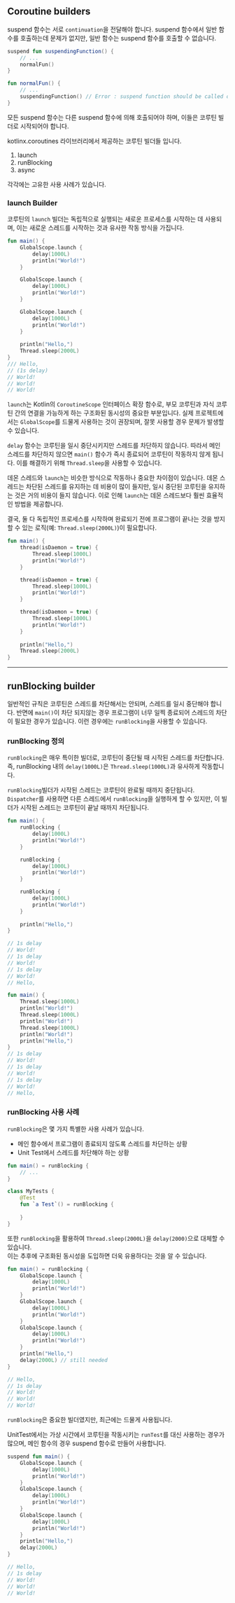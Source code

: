 ## Coroutine builders

suspend 함수는 서로 `continuation`을 전달해야 합니다. 
suspend 함수에서 일반 함수를 호출하는데 문제가 없지만, 일반 함수는 suspend 함수를 호출할 수 없습니다.

```kotlin
suspend fun suspendingFunction() {
    // ...
    normalFun()
}

fun normalFun() {
    // ...
    suspendingFunction() // Error : suspend function should be called only from a coroutine or another suspend function
}
```

모든 suspend 함수는 다른 suspend 함수에 의해 호출되어야 하며, 이들은 코루틴 빌더로 시작되어야 합니다.

kotlinx.coroutines 라이브러리에서 제공하는 코루틴 빌더들 입니다.
1. launch
2. runBlocking
3. async

각각에는 고유한 사용 사례가 있습니다.


### launch Builder

코루틴의 `launch` 빌더는 독립적으로 실행되는 새로운 프로세스를 시작하는 데 사용되며, 이는 새로운 스레드를 시작하는 것과 유사한 작동 방식을 가집니다.

```kotlin
fun main() {
    GlobalScope.launch {
        delay(1000L)
        println("World!")
    }

    GlobalScope.launch {
        delay(1000L)
        println("World!")
    }

    GlobalScope.launch {
        delay(1000L)
        println("World!")
    }
    
    println("Hello,")
    Thread.sleep(2000L)
}
/// Hello,
// (1s delay)
// World!
// World!
// World!
```

`launch`는 Kotlin의 `CoroutineScope` 인터페이스 확장 함수로, 부모 코루틴과 자식 코루틴 간의 연결을 가능하게 하는 구조화된 동시성의 중요한 부분입니다. 
실제 프로젝트에서는 `GlobalScope`를 드물게 사용하는 것이 권장되며, 잘못 사용할 경우 문제가 발생할 수 있습니다.

`delay` 함수는 코루틴을 일시 중단시키지만 스레드를 차단하지 않습니다. 
따라서 메인 스레드를 차단하지 않으면 `main()` 함수가 즉시 종료되어 코루틴이 작동하지 않게 됩니다. 
이를 해결하기 위해 `Thread.sleep`을 사용할 수 있습니다.

데몬 스레드와 `launch`는 비슷한 방식으로 작동하나 중요한 차이점이 있습니다. 
데몬 스레드는 차단된 스레드를 유지하는 데 비용이 많이 들지만, 일시 중단된 코루틴을 유지하는 것은 거의 비용이 들지 않습니다.
이로 인해 `launch`는 데몬 스레드보다 훨씬 효율적인 방법을 제공합니다.

결국, 둘 다 독립적인 프로세스를 시작하며 완료되기 전에 프로그램이 끝나는 것을 방지할 수 있는 로직(예: `Thread.sleep(2000L)`)이 필요합니다. 

```kotlin
fun main() {
    thread(isDaemon = true) {
        Thread.sleep(1000L)
        println("World!")
    }

    thread(isDaemon = true) {
        Thread.sleep(1000L)
        println("World!")
    }

    thread(isDaemon = true) {
        Thread.sleep(1000L)
        println("World!")
    }
    
    println("Hello,")
    Thread.sleep(2000L)
}
```

---

## runBlocking builder

일반적인 규칙은 코루틴은 스레드를 차단해서는 안되며, 스레드를 일시 중단해야 합니다.
반면에 `main()`이 차단 되지않는 경우 프로그램이 너무 일찍 종료되어 스레드의 차단이 필요한 경우가 있습니다.
이런 경우에는 `runBlocking`을 사용할 수 있습니다.

### runBlocking 정의

`runBlocking`은 매우 특이한 빌더로, 코루틴이 중단될 때 시작된 스레드를 차단합니다.
즉, runBlocking 내의 `delay(1000L)`은 `Thread.sleep(1000L)`과 유사하게 작동합니다.

`runBlocking`빌더가 시작된 스레드는 코루틴이 완료될 때까지 중단됩니다.   
`Dispatcher`를 사용하면 다른 스레드에서 `runBlocking`을 실행하게 할 수 있지만, 이 빌더가 시작된 스레드는 코루틴이 끝날 때까지 차단됩니다.

```kotlin
fun main() {
    runBlocking {
        delay(1000L)
        println("World!")
    }

    runBlocking {
        delay(1000L)
        println("World!")
    }

    runBlocking {
        delay(1000L)
        println("World!")
    }
    
    println("Hello,")
}

// 1s delay
// World!
// 1s delay
// World!
// 1s delay
// World!
// Hello,

fun main() {
    Thread.sleep(1000L)
    println("World!")
    Thread.sleep(1000L)
    println("World!")
    Thread.sleep(1000L)
    println("World!")
    println("Hello,")
}
// 1s delay
// World!
// 1s delay
// World!
// 1s delay
// World!
// Hello,
```

### runBlocking 사용 사례

`runBlocking`은 몇 가지 특별한 사용 사례가 있습니다.

- 메인 함수에서 프로그램이 종료되지 않도록 스레드를 차단하는 상황
- Unit Test에서 스레드를 차단해야 하는 상황

```kotlin
fun main() = runBlocking { 
    // ...
}

class MyTests {
    @Test
    fun `a Test`() = runBlocking {
        
    }
}
```

또한 `runBlocking`을 활용하여 `Thread.sleep(2000L)`을 `delay(2000)`으로 대체할 수 있습니다.  
이는 추후에 구조화된 동시성을 도입하면 더욱 유용하다는 것을 알 수 있습니다.

```kotlin
fun main() = runBlocking {
    GlobalScope.launch {
        delay(1000L)
        println("World!")
    }
    GlobalScope.launch {
        delay(1000L)
        println("World!")
    }
    GlobalScope.launch {
        delay(1000L)
        println("World!")
    }
    println("Hello,")
    delay(2000L) // still needed
}

// Hello,
// 1s delay
// World!
// World!
// World!
```

`runBlocking`은 중요한 빌더였지만, 최근에는 드물게 사용됩니다.

UnitTest에서는 가상 시간에서 코루틴을 작동시키는 `runTest`를 대신 사용하는 경우가 많으며, 메인 함수의 경우 suspend 함수로 만들어 사용합니다.

```kotlin
suspend fun main() {
    GlobalScope.launch {
        delay(1000L)
        println("World!")
    }
    GlobalScope.launch {
        delay(1000L)
        println("World!")
    }
    GlobalScope.launch {
        delay(1000L)
        println("World!")
    }
    println("Hello,")
    delay(2000L) 
}

// Hello,
// 1s delay
// World!
// World!
// World!
```